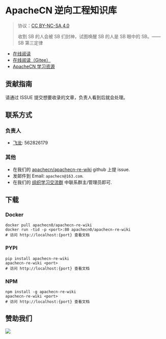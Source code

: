 # ApacheCN 逆向工程知识库

> 协议：[CC BY-NC-SA 4.0](http://creativecommons.org/licenses/by-nc-sa/4.0/)
> 
> 收割 SB 的人会被 SB 们封神，试图唤醒 SB 的人是 SB 眼中的 SB。——SB 第三定律

* [在线阅读](https://rew.apachecn.org)
* [在线阅读（Gitee）](https://apachecn.gitee.io/doc-template/)
* [ApacheCN 学习资源](http://docs.apachecn.org/)

## 贡献指南

请通过 ISSUE 提交想要收录的文章，负责人看到后就会处理。

## 联系方式

### 负责人

* [飞龙](https://github.com/wizardforcel): 562826179

### 其他

*   在我们的 [apachecn/apachecn-re-wiki](https://github.com/apachecn/apachecn-re-wiki) github 上提 issue.
*   发邮件到 Email: `apachecn@163.com`.
*   在我们的 [组织学习交流群](https://www.apachecn.org/#/docs/join) 中联系群主/管理员即可.

## 下载

### Docker

```
docker pull apachecn0/apachecn-re-wiki
docker run -tid -p <port>:80 apachecn0/apachecn-re-wiki
# 访问 http://localhost:{port} 查看文档
```

### PYPI

```
pip install apachecn-re-wiki
apachecn-re-wiki <port>
# 访问 http://localhost:{port} 查看文档
```

### NPM

```
npm install -g apachecn-re-wiki
apachecn-re-wiki <port>
# 访问 http://localhost:{port} 查看文档
```

## 赞助我们

![](http://data.apachecn.org/img/about/donate.jpg)
